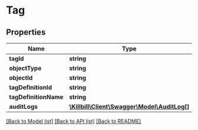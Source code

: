 # Tag

## Properties
Name | Type | Description | Notes
------------ | ------------- | ------------- | -------------
**tagId** | **string** |  | [optional] 
**objectType** | **string** |  | [optional] 
**objectId** | **string** |  | [optional] 
**tagDefinitionId** | **string** |  | [optional] 
**tagDefinitionName** | **string** |  | [optional] 
**auditLogs** | [**\Killbill\Client\Swagger\Model\AuditLog[]**](AuditLog.md) |  | [optional] 

[[Back to Model list]](../../README.md#documentation-for-models) [[Back to API list]](../../README.md#documentation-for-api-endpoints) [[Back to README]](../../README.md)

